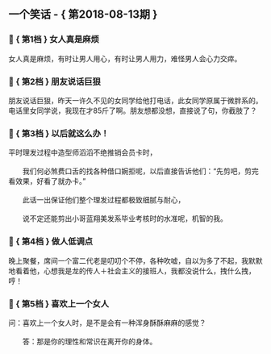 ## 一个笑话 - { 第2018-08-13期 }
</hr>

### :jack_o_lantern: { 第1档 } 女人真是麻烦
女人真是麻烦，有时让男人用心，有时让男人用力，难怪男人会心力交瘁。


### :jack_o_lantern: { 第2档 } 朋友说话巨狠
朋友说话巨狠，昨天一许久不见的女同学给他打电话，此女同学原属于微胖系的。电话里女同学说，我现在才85斤了啊。朋友想都没想，直接说了句，你截肢了？


### :jack_o_lantern: { 第3档 } 以后就这么办！
平时理发过程中造型师滔滔不绝推销会员卡时，<br/><br/>　　我们何必煞费口舌的找各种借口婉拒呢，以后直接告诉他们：“先剪吧，剪完看效果，好看了就办卡。”<br/><br/>　　此话一出保证他们整个理发过程都极致细腻与耐心，<br/><br/>　　说不定还能剪出小哥蓝翔美发系毕业考核时的水准呢，机智的我。


### :jack_o_lantern: { 第4档 } 做人低调点
晚上聚餐，席间一个富二代老是叨叨个不停，各种吹嘘，自以为多了不起，我默默地看着他，心想我是龙的传人＋社会主义的接班人，我都没说什么，拽什么拽，哼！


### :jack_o_lantern: { 第5档 } 喜欢上一个女人
问：喜欢上一个女人时，是不是会有一种浑身酥酥麻麻的感觉？<br/><br/>　　答：那是你的理性和常识在离开你的身体。


